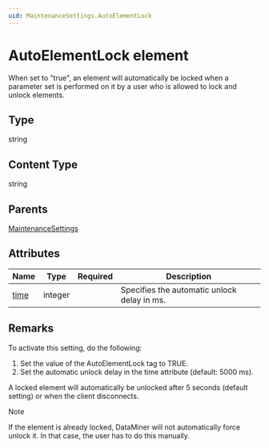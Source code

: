 ```yaml
---
uid: MaintenanceSettings.AutoElementLock
---
```


# AutoElementLock element

When set to "true", an element will automatically be locked when a parameter set is performed on it by a user who is allowed to lock and unlock elements.

## Type

string

## Content Type

string

## Parents

[MaintenanceSettings](xref:MaintenanceSettings)

## Attributes

| Name | Type | Required | Description |
| --- | --- | --- | --- |
| [time](xref:MaintenanceSettings.AutoElementLock-time) | integer |  | Specifies the automatic unlock delay in ms. |

## Remarks

To activate this setting, do the following:

1. Set the value of the AutoElementLock tag to TRUE.
1. Set the automatic unlock delay in the time attribute (default: 5000 ms).

A locked element will automatically be unlocked after 5 seconds (default setting) or when the client disconnects.

> [!NOTE]
> If the element is already locked, DataMiner will not automatically force unlock it. In that case, the user has to do this manually.
